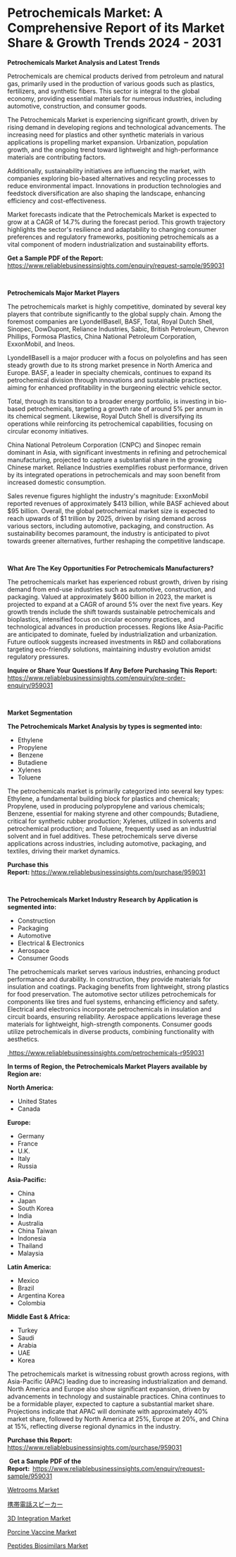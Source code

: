 <p><h1>Petrochemicals Market: A Comprehensive Report of its Market Share & Growth Trends 2024 - 2031</h1></p><p><strong>Petrochemicals Market Analysis and Latest Trends</strong></p>
<p><p>Petrochemicals are chemical products derived from petroleum and natural gas, primarily used in the production of various goods such as plastics, fertilizers, and synthetic fibers. This sector is integral to the global economy, providing essential materials for numerous industries, including automotive, construction, and consumer goods.</p><p>The Petrochemicals Market is experiencing significant growth, driven by rising demand in developing regions and technological advancements. The increasing need for plastics and other synthetic materials in various applications is propelling market expansion. Urbanization, population growth, and the ongoing trend toward lightweight and high-performance materials are contributing factors.</p><p>Additionally, sustainability initiatives are influencing the market, with companies exploring bio-based alternatives and recycling processes to reduce environmental impact. Innovations in production technologies and feedstock diversification are also shaping the landscape, enhancing efficiency and cost-effectiveness.</p><p>Market forecasts indicate that the Petrochemicals Market is expected to grow at a CAGR of 14.7% during the forecast period. This growth trajectory highlights the sector's resilience and adaptability to changing consumer preferences and regulatory frameworks, positioning petrochemicals as a vital component of modern industrialization and sustainability efforts.</p></p>
<p><strong>Get a Sample PDF of the Report:&nbsp;</strong> <a href="https://www.reliablebusinessinsights.com/enquiry/request-sample/959031">https://www.reliablebusinessinsights.com/enquiry/request-sample/959031</a></p>
<p>&nbsp;</p>
<p><strong>Petrochemicals Major Market Players</strong></p>
<p><p>The petrochemicals market is highly competitive, dominated by several key players that contribute significantly to the global supply chain. Among the foremost companies are LyondellBasell, BASF, Total, Royal Dutch Shell, Sinopec, DowDupont, Reliance Industries, Sabic, British Petroleum, Chevron Phillips, Formosa Plastics, China National Petroleum Corporation, ExxonMobil, and Ineos.</p><p>LyondellBasell is a major producer with a focus on polyolefins and has seen steady growth due to its strong market presence in North America and Europe. BASF, a leader in specialty chemicals, continues to expand its petrochemical division through innovations and sustainable practices, aiming for enhanced profitability in the burgeoning electric vehicle sector.</p><p>Total, through its transition to a broader energy portfolio, is investing in bio-based petrochemicals, targeting a growth rate of around 5% per annum in its chemical segment. Likewise, Royal Dutch Shell is diversifying its operations while reinforcing its petrochemical capabilities, focusing on circular economy initiatives.</p><p>China National Petroleum Corporation (CNPC) and Sinopec remain dominant in Asia, with significant investments in refining and petrochemical manufacturing, projected to capture a substantial share in the growing Chinese market. Reliance Industries exemplifies robust performance, driven by its integrated operations in petrochemicals and may soon benefit from increased domestic consumption.</p><p>Sales revenue figures highlight the industry's magnitude: ExxonMobil reported revenues of approximately $413 billion, while BASF achieved about $95 billion. Overall, the global petrochemical market size is expected to reach upwards of $1 trillion by 2025, driven by rising demand across various sectors, including automotive, packaging, and construction. As sustainability becomes paramount, the industry is anticipated to pivot towards greener alternatives, further reshaping the competitive landscape.</p></p>
<p>&nbsp;</p>
<p><strong>What Are The Key Opportunities For Petrochemicals Manufacturers?</strong></p>
<p><p>The petrochemicals market has experienced robust growth, driven by rising demand from end-use industries such as automotive, construction, and packaging. Valued at approximately $600 billion in 2023, the market is projected to expand at a CAGR of around 5% over the next five years. Key growth trends include the shift towards sustainable petrochemicals and bioplastics, intensified focus on circular economy practices, and technological advances in production processes. Regions like Asia-Pacific are anticipated to dominate, fueled by industrialization and urbanization. Future outlook suggests increased investments in R&D and collaborations targeting eco-friendly solutions, maintaining industry evolution amidst regulatory pressures.</p></p>
<p><strong>Inquire or Share Your Questions If Any Before Purchasing This Report:</strong> <a href="https://www.reliablebusinessinsights.com/enquiry/pre-order-enquiry/959031">https://www.reliablebusinessinsights.com/enquiry/pre-order-enquiry/959031</a></p>
<p>&nbsp;</p>
<p><strong>Market Segmentation</strong></p>
<p><strong>The Petrochemicals Market Analysis by types is segmented into:</strong></p>
<p><ul><li>Ethylene</li><li>Propylene</li><li>Benzene</li><li>Butadiene</li><li>Xylenes</li><li>Toluene</li></ul></p>
<p><p>The petrochemicals market is primarily categorized into several key types: Ethylene, a fundamental building block for plastics and chemicals; Propylene, used in producing polypropylene and various chemicals; Benzene, essential for making styrene and other compounds; Butadiene, critical for synthetic rubber production; Xylenes, utilized in solvents and petrochemical production; and Toluene, frequently used as an industrial solvent and in fuel additives. These petrochemicals serve diverse applications across industries, including automotive, packaging, and textiles, driving their market dynamics.</p></p>
<p><strong>Purchase this Report:&nbsp;</strong><a href="https://www.reliablebusinessinsights.com/purchase/959031">https://www.reliablebusinessinsights.com/purchase/959031</a></p>
<p>&nbsp;</p>
<p><strong>The Petrochemicals Market Industry Research by Application is segmented into:</strong></p>
<p><ul><li>Construction</li><li>Packaging</li><li>Automotive</li><li>Electrical & Electronics</li><li>Aerospace</li><li>Consumer Goods</li></ul></p>
<p><p>The petrochemicals market serves various industries, enhancing product performance and durability. In construction, they provide materials for insulation and coatings. Packaging benefits from lightweight, strong plastics for food preservation. The automotive sector utilizes petrochemicals for components like tires and fuel systems, enhancing efficiency and safety. Electrical and electronics incorporate petrochemicals in insulation and circuit boards, ensuring reliability. Aerospace applications leverage these materials for lightweight, high-strength components. Consumer goods utilize petrochemicals in diverse products, combining functionality with aesthetics.</p></p>
<p><a href="https://www.reliablebusinessinsights.com/petrochemicals-r959031">&nbsp;https://www.reliablebusinessinsights.com/petrochemicals-r959031</a></p>
<p><strong>In terms of Region, the Petrochemicals Market Players available by Region are:</strong></p>
<p>
    <p> <strong> North America: </strong>
        <ul>
            <li>United States</li>
            <li>Canada</li>
        </ul>
        </p> 
    <p> <strong> Europe: </strong>
        <ul>
            <li>Germany</li>
            <li>France</li>
            <li>U.K.</li>
            <li>Italy</li>
            <li>Russia</li>
        </ul>
        </p> 
    <p> <strong> Asia-Pacific: </strong>
        <ul>
            <li>China</li>
            <li>Japan</li>
            <li>South Korea</li>
            <li>India</li>
            <li>Australia</li>
            <li>China Taiwan</li>
            <li>Indonesia</li>
            <li>Thailand</li>
            <li>Malaysia</li>
        </ul>
        </p> 
    <p> <strong> Latin America: </strong>
        <ul>
            <li>Mexico</li>
            <li>Brazil</li>
            <li>Argentina Korea</li>
            <li>Colombia</li>
        </ul>
        </p> 
    <p> <strong> Middle East & Africa: </strong>
        <ul>
            <li>Turkey</li>
            <li>Saudi</li>
            <li>Arabia</li>
            <li>UAE</li>
            <li>Korea</li>
        </ul>
    </p>
    </p>
<p><p>The petrochemicals market is witnessing robust growth across regions, with Asia-Pacific (APAC) leading due to increasing industrialization and demand. North America and Europe also show significant expansion, driven by advancements in technology and sustainable practices. China continues to be a formidable player, expected to capture a substantial market share. Projections indicate that APAC will dominate with approximately 40% market share, followed by North America at 25%, Europe at 20%, and China at 15%, reflecting diverse regional dynamics in the industry.</p></p>
<p><strong>Purchase this Report: </strong><a href="https://www.reliablebusinessinsights.com/purchase/959031">https://www.reliablebusinessinsights.com/purchase/959031</a></p>
<p>&nbsp;<strong>Get a Sample PDF of the Report:&nbsp;&nbsp;</strong><a href="https://www.reliablebusinessinsights.com/enquiry/request-sample/959031">https://www.reliablebusinessinsights.com/enquiry/request-sample/959031</a></p>
<p><strong></strong></p>
<p><p><a href="https://www.linkedin.com/pulse/global-wetrooms-market-product-type-application-region-companies-nj9oe?trackingId=g4qjO3%2BHTym0O8nzoymnbg%3D%3D">Wetrooms Market</a></p><p><a href="https://medium.com/@beaumontdavv7mp/%E3%83%A2%E3%83%90%E3%82%A4%E3%83%AB%E3%83%95%E3%82%A9%E3%83%B3%E3%82%B9%E3%83%94%E3%83%BC%E3%82%AB%E3%83%BC%E7%94%A3%E6%A5%AD%E4%BA%88%E6%B8%AC-%E5%B8%82%E5%A0%B4%E3%81%AE%E5%A4%89%E5%8C%96%E3%81%A8%E6%88%A6%E7%95%A5%E7%9A%84%E5%BF%85%E9%A0%88%E4%BA%8B%E9%A0%85-2024-2031-0d2b79dc6a97">携帯電話スピーカー</a></p><p><a href="https://www.linkedin.com/pulse/exploring-3d-integration-market-dynamics-revenue-analysis-growth-cigye?trackingId=v6bnRVZ3T4Cqj%2BQfHh1NFw%3D%3D">3D Integration Market</a></p><p><a href="https://medium.com/@chloeconn57/porcine-vaccine-market-size-market-segmentation-market-trends-and-growth-analysis-forecast-till-51e8caa7850b">Porcine Vaccine Market</a></p><p><a href="https://medium.com/@jayrussel94/peptides-biosimilars-market-research-report-market-forecast-and-growth-prospects-with-a-steady-857cd5003057">Peptides Biosimilars Market</a></p></p>